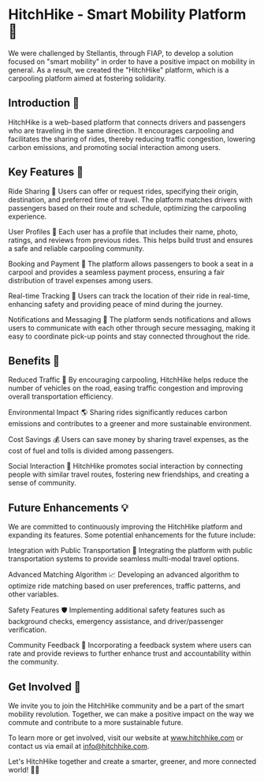# HitchHike - Smart Mobility Platform :blue_car:
We were challenged by Stellantis, through FIAP, to develop a solution focused on "smart mobility" in order to have a positive impact on mobility in general. As a result, we created the "HitchHike" platform, which is a carpooling platform aimed at fostering solidarity.

## Introduction :rocket:
HitchHike is a web-based platform that connects drivers and passengers who are traveling in the same direction. It encourages carpooling and facilitates the sharing of rides, thereby reducing traffic congestion, lowering carbon emissions, and promoting social interaction among users.

## Key Features :key:
Ride Sharing :car: Users can offer or request rides, specifying their origin, destination, and preferred time of travel. The platform matches drivers with passengers based on their route and schedule, optimizing the carpooling experience.

User Profiles :busts_in_silhouette: Each user has a profile that includes their name, photo, ratings, and reviews from previous rides. This helps build trust and ensures a safe and reliable carpooling community.

Booking and Payment :money_with_wings: The platform allows passengers to book a seat in a carpool and provides a seamless payment process, ensuring a fair distribution of travel expenses among users.

Real-time Tracking :round_pushpin: Users can track the location of their ride in real-time, enhancing safety and providing peace of mind during the journey.

Notifications and Messaging :bell: The platform sends notifications and allows users to communicate with each other through secure messaging, making it easy to coordinate pick-up points and stay connected throughout the ride.

## Benefits :green_heart:
Reduced Traffic :traffic_light: By encouraging carpooling, HitchHike helps reduce the number of vehicles on the road, easing traffic congestion and improving overall transportation efficiency.

Environmental Impact :earth_americas: Sharing rides significantly reduces carbon emissions and contributes to a greener and more sustainable environment.

Cost Savings :moneybag: Users can save money by sharing travel expenses, as the cost of fuel and tolls is divided among passengers.

Social Interaction :handshake: HitchHike promotes social interaction by connecting people with similar travel routes, fostering new friendships, and creating a sense of community.

## Future Enhancements :bulb:
We are committed to continuously improving the HitchHike platform and expanding its features. Some potential enhancements for the future include:

Integration with Public Transportation :train: Integrating the platform with public transportation systems to provide seamless multi-modal travel options.

Advanced Matching Algorithm :chart_with_upwards_trend: Developing an advanced algorithm to optimize ride matching based on user preferences, traffic patterns, and other variables.

Safety Features :shield: Implementing additional safety features such as background checks, emergency assistance, and driver/passenger verification.

Community Feedback :speech_balloon: Incorporating a feedback system where users can rate and provide reviews to further enhance trust and accountability within the community.

## Get Involved :raised_hands:
We invite you to join the HitchHike community and be a part of the smart mobility revolution. Together, we can make a positive impact on the way we commute and contribute to a more sustainable future.

To learn more or get involved, visit our website at www.hitchhike.com or contact us via email at info@hitchhike.com.

Let's HitchHike together and create a smarter, greener, and more connected world! 🚗💚
